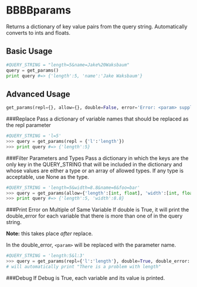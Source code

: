 BBBBparams
======
Returns a dictionary of key value pairs from the query string. Automatically converts to ints and floats.

Basic Usage
-----------

```python
#QUERY_STRING = "length=5&name=Jake%20Waksbaum"
query = get_params()
print query #=> {'length':5, 'name':'Jake Waksbaum'}
```

Advanced Usage
-------------

```python
get_params(repl={}, allow={}, double=False, error='Error: <param> supplied more than once, using the leftmost value.', debug=False)
```

###Replace
Pass a dictionary of variable names that should be replaced as the repl parameter
```python
#QUERY_STRING = 'l=5'
>>> query = get_params(repl = {'l':'length'})
>>> print query #=> {'length':5}
```

###Filter Parameters and Types
Pass a dictionary in which the keys are the only key in the QUERY_STRING that will be included in the dictionary and whose values are either a type or an array of allowed types. If any type is acceptable, use None as the type.
```python
#QUERY_STRING = 'length=5&width=8.8&name=6&foo=bar'
>>> query = get_params(allow={'length':[int, float], 'width':[int, float], 'name':str]
>>> print query #=> {'length':5, 'width':8.8}
```

###Print Error on Multiple of Same Variable
If double is True, it will print the double_error for each variable that there is more than one of in the query string.

**Note:** this takes place *after* replace.

In the double_error, `<param>` will be replaced with the parameter name.
```python
#QUERY_STRING = 'length:5&l:3'
>>> query = get_params(repl={'l':'length'}, double=True, double_error:'There is a problem with <param>') 
# will automatically print "There is a problem with length"
```

###Debug
If Debug is True, each variable and its value is printed.